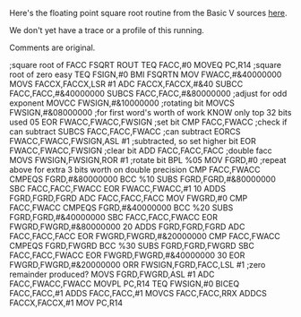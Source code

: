 Here's the floating point square root routine from the Basic V sources [here](https://gtoal.com/acorn/arm/Basic/).

We don't yet have a trace or a profile of this running.

Comments are original.

;square root of FACC
FSQRT ROUT
 TEQ FACC,#0
 MOVEQ PC,R14 ;square root of zero easy
 TEQ FSIGN,#0
 BMI FSQRTN
 MOV FWACC,#&40000000
 MOVS FACCX,FACCX,LSR #1
 ADC FACCX,FACCX,#&40
 SUBCC FACC,FACC,#&40000000
 SUBCS FACC,FACC,#&80000000 ;adjust for odd exponent
 MOVCC FWSIGN,#&10000000 ;rotating bit
 MOVCS FWSIGN,#&08000000
;for first word's worth of work KNOW only top 32 bits used
05 EOR FWACC,FWACC,FWSIGN ;set bit
 CMP FACC,FWACC ;check if can subtract
 SUBCS FACC,FACC,FWACC ;can subtract
 EORCS FWACC,FWACC,FWSIGN,ASL #1 ;subtracted, so set higher bit
 EOR FWACC,FWACC,FWSIGN ;clear bit
 ADD FACC,FACC,FACC ;double facc
 MOVS FWSIGN,FWSIGN,ROR #1 ;rotate bit
 BPL %05
 MOV FGRD,#0
;repeat above for extra 3 bits worth on double precision
 CMP FACC,FWACC
 CMPEQS FGRD,#&80000000
 BCC %10
 SUBS FGRD,FGRD,#&80000000
 SBC FACC,FACC,FWACC
 EOR FWACC,FWACC,#1
10 ADDS FGRD,FGRD,FGRD
 ADC FACC,FACC,FACC
 MOV FWGRD,#0
 CMP FACC,FWACC
 CMPEQS FGRD,#&40000000
 BCC %20
 SUBS FGRD,FGRD,#&40000000
 SBC FACC,FACC,FWACC
 EOR FWGRD,FWGRD,#&80000000
20 ADDS FGRD,FGRD,FGRD
 ADC FACC,FACC,FACC
 EOR FWGRD,FWGRD,#&20000000
 CMP FACC,FWACC
 CMPEQS FGRD,FWGRD
 BCC %30
 SUBS FGRD,FGRD,FWGRD
 SBC FACC,FACC,FWACC
 EOR FWGRD,FWGRD,#&40000000
30 EOR FWGRD,FWGRD,#&20000000
 ORR FWSIGN,FGRD,FACC,LSL #1 ;zero remainder produced?
 MOVS FGRD,FWGRD,ASL #1
 ADC FACC,FWACC,FWACC
 MOVPL PC,R14
 TEQ FWSIGN,#0
 BICEQ FACC,FACC,#1
 ADDS FACC,FACC,#1
 MOVCS FACC,FACC,RRX
 ADDCS FACCX,FACCX,#1
 MOV PC,R14
